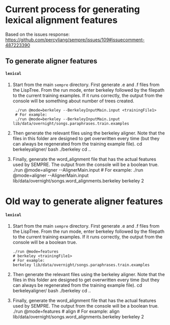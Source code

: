 # Current process for generating lexical alignment features

Based on the issues response: https://github.com/percyliang/sempre/issues/109#issuecomment-487223390

## To generate aligner features
#### `lexical`
1. Start from the main `sempre` directory. First generate .e and .f files from the LispTree. From the run mode, enter berkeley followed by the filepath to the current training examples. If it runs correctly, the output from the console will be something about number of trees created.

        ./run @mode=berkeley --BerkeleyInputMain.input <trainingFile1>
        # For example:
        ./run @mode=berkeley --BerkeleyInputMain.input lib/data/overnight/songs.paraphrases.train.examples

2. Then generate the relevant files using the berkeley aligner. Note that the files in this folder are designed to get overwritten every time (but they can always be regenerated from the training example file).
        cd berkeleyaligner/
        bash ./berkeley
        cd ..
3. Finally, generate the word_alignment file that has the actual features used by SEMPRE. The output from the console will be a boolean true.
        ./run @mode=aligner --AlignerMain.input <outputFileName> <berkeley> <threshold>
        # For example:
        ./run @mode=aligner --AlignerMain.input lib/data/overnight/songs.word_alignments.berkeley berkeley 2





# Old way to generate aligner features
#### `lexical`
1. Start from the main `sempre` directory. First generate .e and .f files from the LispTree. From the run mode, enter berkeley followed by the filepath to the current training examples. If it runs correctly, the output from the console will be a boolean true.

       ./run @mode=features
       # berkeley <trainingFile1>
       # For example:
       berkeley lib/data/overnight/songs.paraphrases.train.examples

2. Then generate the relevant files using the berkeley aligner. Note that the files in this folder are designed to get overwritten every time (but they can always be regenerated from the training example file).
        cd berkeleyaligner/
        bash ./berkeley
        cd ..
3. Finally, generate the word_alignment file that has the actual features used by SEMPRE. The output from the console will be a boolean true.
       ./run @mode=features
       # align <outputFileName> <berkeley> <threshold>
       # For example:
       align lib/data/overnight/songs.word_alignments.berkeley berkeley 2
